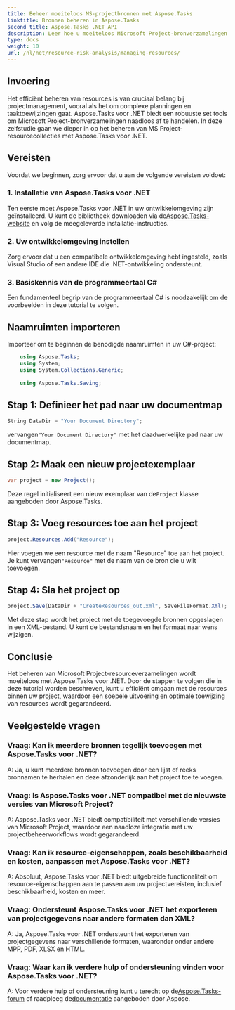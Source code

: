```yaml
---
title: Beheer moeiteloos MS-projectbronnen met Aspose.Tasks
linktitle: Bronnen beheren in Aspose.Tasks
second_title: Aspose.Tasks .NET API
description: Leer hoe u moeiteloos Microsoft Project-bronverzamelingen kunt beheren met Aspose.Tasks voor .NET. Verhoog de productiviteit en stroomlijn projectworkflows.
type: docs
weight: 10
url: /nl/net/resource-risk-analysis/managing-resources/
---
```

## Invoering
Het efficiënt beheren van resources is van cruciaal belang bij projectmanagement, vooral als het om complexe planningen en taaktoewijzingen gaat. Aspose.Tasks voor .NET biedt een robuuste set tools om Microsoft Project-bronverzamelingen naadloos af te handelen. In deze zelfstudie gaan we dieper in op het beheren van MS Project-resourcecollecties met Aspose.Tasks voor .NET.
## Vereisten
Voordat we beginnen, zorg ervoor dat u aan de volgende vereisten voldoet:
### 1. Installatie van Aspose.Tasks voor .NET
 Ten eerste moet Aspose.Tasks voor .NET in uw ontwikkelomgeving zijn geïnstalleerd. U kunt de bibliotheek downloaden via de[Aspose.Tasks-website](https://releases.aspose.com/tasks/net/) en volg de meegeleverde installatie-instructies.
### 2. Uw ontwikkelomgeving instellen
Zorg ervoor dat u een compatibele ontwikkelomgeving hebt ingesteld, zoals Visual Studio of een andere IDE die .NET-ontwikkeling ondersteunt.
### 3. Basiskennis van de programmeertaal C#
Een fundamenteel begrip van de programmeertaal C# is noodzakelijk om de voorbeelden in deze tutorial te volgen.

## Naamruimten importeren
Importeer om te beginnen de benodigde naamruimten in uw C#-project:
```csharp
    using Aspose.Tasks;
    using System;
    using System.Collections.Generic;
    
    using Aspose.Tasks.Saving;
```

## Stap 1: Definieer het pad naar uw documentmap
```csharp
String DataDir = "Your Document Directory";
```
 vervangen`"Your Document Directory"` met het daadwerkelijke pad naar uw documentmap.
## Stap 2: Maak een nieuw projectexemplaar
```csharp
var project = new Project();
```
 Deze regel initialiseert een nieuw exemplaar van de`Project` klasse aangeboden door Aspose.Tasks.
## Stap 3: Voeg resources toe aan het project
```csharp
project.Resources.Add("Resource");
```
 Hier voegen we een resource met de naam "Resource" toe aan het project. Je kunt vervangen`"Resource"` met de naam van de bron die u wilt toevoegen.
## Stap 4: Sla het project op
```csharp
project.Save(DataDir + "CreateResources_out.xml", SaveFileFormat.Xml);
```
Met deze stap wordt het project met de toegevoegde bronnen opgeslagen in een XML-bestand. U kunt de bestandsnaam en het formaat naar wens wijzigen.

## Conclusie
Het beheren van Microsoft Project-resourceverzamelingen wordt moeiteloos met Aspose.Tasks voor .NET. Door de stappen te volgen die in deze tutorial worden beschreven, kunt u efficiënt omgaan met de resources binnen uw project, waardoor een soepele uitvoering en optimale toewijzing van resources wordt gegarandeerd.
## Veelgestelde vragen
### Vraag: Kan ik meerdere bronnen tegelijk toevoegen met Aspose.Tasks voor .NET?
A: Ja, u kunt meerdere bronnen toevoegen door een lijst of reeks bronnamen te herhalen en deze afzonderlijk aan het project toe te voegen.
### Vraag: Is Aspose.Tasks voor .NET compatibel met de nieuwste versies van Microsoft Project?
A: Aspose.Tasks voor .NET biedt compatibiliteit met verschillende versies van Microsoft Project, waardoor een naadloze integratie met uw projectbeheerworkflows wordt gegarandeerd.
### Vraag: Kan ik resource-eigenschappen, zoals beschikbaarheid en kosten, aanpassen met Aspose.Tasks voor .NET?
A: Absoluut, Aspose.Tasks voor .NET biedt uitgebreide functionaliteit om resource-eigenschappen aan te passen aan uw projectvereisten, inclusief beschikbaarheid, kosten en meer.
### Vraag: Ondersteunt Aspose.Tasks voor .NET het exporteren van projectgegevens naar andere formaten dan XML?
A: Ja, Aspose.Tasks voor .NET ondersteunt het exporteren van projectgegevens naar verschillende formaten, waaronder onder andere MPP, PDF, XLSX en HTML.
### Vraag: Waar kan ik verdere hulp of ondersteuning vinden voor Aspose.Tasks voor .NET?
A: Voor verdere hulp of ondersteuning kunt u terecht op de[Aspose.Tasks-forum](https://forum.aspose.com/c/tasks/15) of raadpleeg de[documentatie](https://reference.aspose.com/tasks/net/) aangeboden door Aspose.